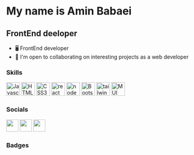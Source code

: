 My name is Amin Babaei
===============================

FrontEnd deeloper
-----------------------------

*   🖥️  FrontEnd developer
*   🤝  I'm open to collaborating on interesting projects as a web developer
              
### Skills
<p align="left">
 
<a href="https://developer.mozilla.org/en-US/docs/Web/JavaScript" target="_blank" rel="noreferrer"><img src="[https://upload.wikimedia.org/wikipedia/commons/thumb/b/ba/Javascript_badge.svg/1200px-Javascript_badge.svg.png](https://raw.githubusercontent.com/danielcranney/readme-generator/main/public/icons/skills/javascript-colored.svg)" width="36" height="36" alt="Javascript" /></a>
  <a href="https://developer.mozilla.org/en-US/docs/Glossary/HTML5" target="_blank" rel="noreferrer"><img src="https://raw.githubusercontent.com/danielcranney/readme-generator/main/public/icons/skills/html5-colored.svg" width="36" height="36" alt="HTML5" /></a>
    <a href="https://developer.mozilla.org/en-US/docs/Web/CSS" target="_blank" rel="noreferrer"><img src="https://raw.githubusercontent.com/danielcranney/readme-generator/main/public/icons/skills/css3-colored.svg" width="36" height="36" alt="CSS3" /></a>
      <a href="https://reactjs.org/" target="_blank" rel="noreferrer"><img src="https://upload.wikimedia.org/wikipedia/commons/thumb/a/a7/React-icon.svg/220px-React-icon.svg.png" width="36" height="36" alt="react js" /></a>
            <a href="https://nodejs.org" target="_blank" rel="noreferrer"><img src="https://upload.wikimedia.org/wikipedia/commons/thumb/7/7e/Node.js_logo_2015.svg/1280px-Node.js_logo_2015.svg.png" width="36" height="36" alt="node js" /></a>
    <a href="https://getbootstrap.com/" target="_blank" rel="noreferrer"><img src="https://raw.githubusercontent.com/danielcranney/readme-generator/main/public/icons/skills/bootstrap-colored.svg" width="36" height="36" alt="Bootstrap" /></a>
  <a href="https://tailwindcss.com" target="_blank" rel="noreferrer"><img src="https://user-images.githubusercontent.com/96679661/176516802-206f9372-6af7-4d7d-bd94-13d7f8f21663.png" width="36" height="36" alt="tailwind css" /></a>
    <a href="https://https://mui.com" target="_blank" rel="noreferrer"><img src="https://seeklogo.com/images/M/mui-logo-56F171E991-seeklogo.com.png" width="36" height="36" alt="MUI" /></a>
</p>
                    
### Socials
                  
<p align="left">
    <a href="https://www.instagram.com/aminnymous" target="_blank" rel="noreferrer"><img src="https://raw.githubusercontent.com/danielcranney/readme-generator/main/public/icons/socials/instagram.svg" width="32" height="32" /></a>
<a href="https://www.github.com/aminovaq" target="_blank" rel="noreferrer"><img src="https://raw.githubusercontent.com/danielcranney/readme-generator/main/public/icons/socials/github-dark.svg" width="32" height="32" /></a>
  <a href="https://badrnezhad.com" target="_blank" rel="noreferrer"><img src="https://raw.githubusercontent.com/danielcranney/readme-generator/main/public/icons/socials/hashnode.svg" width="32" height="32" /></a>
  
### Badges

